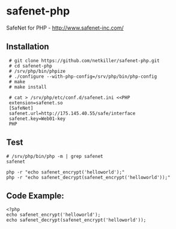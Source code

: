 safenet-php
===========

SafeNet for PHP - http://www.safenet-inc.com/ 

Installation
------------
     # git clone https://github.com/netkiller/safenet-php.git
     # cd safenet-php
     # /srv/php/bin/phpize
     # ./configure --with-php-config=/srv/php/bin/php-config
     # make
     # make install
     
     # cat > /srv/php/etc/conf.d/safenet.ini <<PHP
     extension=safenet.so
     [SafeNet]
     safenet.url=http://175.145.40.55/safe/interface
     safenet.key=Web01-key
     PHP

Test
----
    # /srv/php/bin/php -m | grep safenet
    safenet

    php -r "echo safenet_encrypt('helloworld');"
    php -r "echo safenet_decrypt(safenet_encrypt('helloworld'));"

Code Example:
-------------
    <?php
    echo safenet_encrypt('helloworld');
    echo safenet_decrypt(safenet_encrypt('helloworld'));
